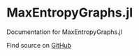 # MaxEntropyGraphs.jl

Documentation for MaxEntropyGraphs.jl

Find source on [GitHub](https://www.github.com/B4rtDC/MaxEntropyGraphs.jl)
